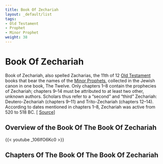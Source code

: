 ```yaml
---
title: Book Of Zechariah
layout: _default/list
tags:
- Old Testament
- Prophet
- Minor Prophet
weight: 38
---
```

# Book Of Zechariah
Book of Zechariah, also spelled Zacharias, the 11th of 12 [Old Testament](/tags/old-testament/) books that bear the names of the [Minor Prophets](/tags/minor-prophet/), collected in the Jewish canon in one book, The Twelve. Only chapters 1–8 contain the prophecies of Zechariah; chapters 9–14 must be attributed to at least two other, unknown authors. Scholars thus refer to a “second” and “third” Zechariah: Deutero-Zechariah (chapters 9–11) and Trito-Zechariah (chapters 12–14). According to dates mentioned in chapters 1–8, Zechariah was active from 520 to 518 BC. [ [Source](https://www.britannica.com/topic/Book-of-Zechariah)]
## Overview of the Book Of The Book Of Zechariah
{{< youtube _106IfO6Kc0 >}}
## Chapters Of The Book Of The Book Of Zechariah